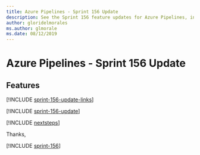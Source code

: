 ```yaml
---
title: Azure Pipelines - Sprint 156 Update
description: See the Sprint 156 feature updates for Azure Pipelines, including next steps.
author: gloridelmorales
ms.author: glmorale
ms.date: 08/12/2019
---
```


# Azure Pipelines - Sprint 156 Update

## Features

[!INCLUDE [sprint-156-update-links](../includes/pipelines/sprint-156-update-links.md)]

[!INCLUDE [sprint-156-update](../includes/pipelines/sprint-156-update.md)]

[!INCLUDE [nextsteps](../includes/nextsteps.md)]

Thanks,

[!INCLUDE [sprint-156](../includes/signer/sprint-156.md)]

